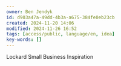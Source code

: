 ```yaml
---
owner: Ben Jendyk
id: d903a47a-49dd-4b3a-a675-384fe0eb23cb
created: 2024-11-20 14:06
modified: 2024-11-26 16:52
tags: [access/public, language/en, idea]
key-words: []
---
```


Lockard Small Business Inspiration 
